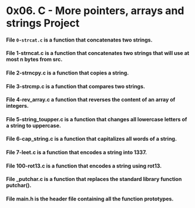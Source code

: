 # 0x06. C - More pointers, arrays and strings Project

#### File `0-strcat.c` is a function that concatenates two strings.

#### File 1-strncat.c is a function that concatenates two strings that will use at most n bytes from src.

#### File 2-strncpy.c is a function that copies a string.

#### File 3-strcmp.c is a function that compares two strings.

#### File 4-rev_array.c a function that reverses the content of an array of integers.

#### File 5-string_toupper.c is a function that changes all lowercase letters of a string to uppercase.

#### File 6-cap_string.c is a function that capitalizes all words of a string.

#### File 7-leet.c is a function that encodes a string into 1337.

#### File 100-rot13.c is a function that encodes a string using rot13.

#### File _putchar.c is a function that replaces the standard library function putchar().

#### File main.h is the header file containing all the function prototypes.
